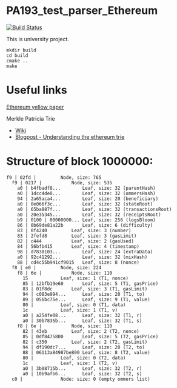 # PA193_test_parser_Ethereum

[![Build Status](https://travis-ci.org/kasparjarek/PA193_test_parser_Ethereum.svg?branch=master)](https://travis-ci.org/kasparjarek/PA193_test_parser_Ethereum)

This is university project.

```
mkdir build
cd build
cmake ..
make
```

# Useful links
[Ethereum yellow paper](http://yellowpaper.io)

Merkle Patricia Trie
* [Wiki](https://github.com/ethereum/wiki/wiki/Patricia-Tree)
* [Blogpost - Understanding the ethereum trie](https://easythereentropy.wordpress.com/2014/06/04/understanding-the-ethereum-trie/)

# Structure of block 1000000:

```
f9 | 02fd |			Node, size: 765
  f9 | 0217 |			Node, size: 535
    a0 | b4fbadf8...		Leaf, size: 32 (parentHash)
    a0 | 1dcc4de8...		Leaf, size: 32 (ommersHash)
    94 | 2a65aca4...		Leaf, size: 20 (beneficiary)
    a0 | 0e066f3c...		Leaf, size: 32 (stateRoot)
    a0 | 65ba887f...		Leaf, size: 32 (transactionsRoot)
    a0 | 20e35345...		Leaf, size: 32 (receiptsRoot)
    b9 | 0100 | 00000000...	Leaf, size: 256 (logsBloom)
    86 | 0b69de81a22b		Leaf, size: 6 (difficulty)
    83 | 0f4240			Leaf, size: 3 (number)
    83 | 2fefd8			Leaf, size: 3 (gasLimit)
    82 | c444			Leaf, size: 2 (gasUsed)
    84 | 56bfb415		Leaf, size: 4 (timestamp)
    98 | d7830103...		Leaf, size: 24 (extraData)
    a0 | 92c41292...		Leaf, size: 32 (mixHash)
    88 | cd4c55b941cf9015	Leaf, size: 8 (nonce)
  f8 | e0 |			Node, size: 224
    f8 | 6e |			Node, size: 110
      15			Leaf, size: 1 (T1, nonce)
      85 | 12bfb19e60		Leaf, size: 5 (T1, gasPrice)
      83 | 01f8dc		Leaf, size: 3 (T1, gasLimit)
      94 | c083e994...		Leaf, size: 20 (T1, to)
      89 | 056bc75e...		Leaf, size: 9 (T1, value)
      80 |			Leaf, size: 0 (T1, data)
      1c			Leaf, size: 1 (T1, v)
      a0 | a254fe08...		Leaf, size: 32 (T1, r)
      a0 | 30b7835b...		Leaf, size: 32 (T1, s)
    f8 | 6e |			Node, size: 110
      82 | 43eb			Leaf, size: 2 (T2, nonce)
      85 | 0df8475800		Leaf, size: 5 (T2, gasPrice)
      82 | c350			Leaf, size: 2 (T2, gasLimit)
      94 | df190dc7...		Leaf, size: 20 (T2, to)
      88 | 06113a84987be800	Leaf, size: 8 (T2, value)
      80 |			Leaf, size: 0 (T2, data)
      1c			Leaf, size: 1 (T2, v)
      a0 | 3b08715b...		Leaf, size: 32 (T2, r)
      a0 | 10b9afb6...		Leaf, size: 32 (T2, s)
  c0 |				Node: size: 0 (empty ommers list)
```
